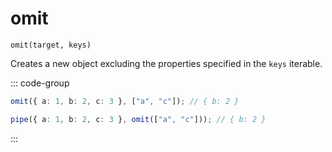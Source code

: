 # omit

`omit(target, keys)`

Creates a new object excluding the properties specified in the `keys` iterable.

::: code-group

```ts [data-first]
omit({ a: 1, b: 2, c: 3 }, ["a", "c"]); // { b: 2 }
```

```ts [data-last]
pipe({ a: 1, b: 2, c: 3 }, omit(["a", "c"])); // { b: 2 }
```

:::
